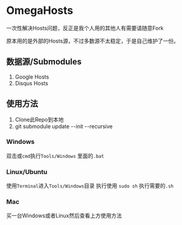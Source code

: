 # OmegaHosts

一次性解决Hosts问题，反正是我个人用的其他人有需要请随意Fork

原本用的是外部的Hosts源，不过多数源不太稳定，于是自己维护了一份。

## 数据源/Submodules

1. Google Hosts
2. Disqus Hosts

## 使用方法

1. Clone此Repo到本地
2. git submodule update --init --recursive

### Windows

双击或`cmd`执行`Tools/Windows` 里面的`.bat`

### Linux/Ubuntu

使用`Terminal`进入`Tools/Windows`目录 执行使用 `sudo sh` 执行需要的`.sh`

### Mac

买一台Windows或者Linux然后查看上方使用方法
